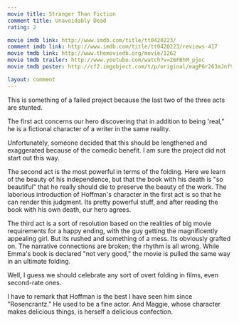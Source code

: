 ```yaml
---
movie title: Stranger Than Fiction
comment title: Unavoidably Dead
rating: 2

movie imdb link: http://www.imdb.com/title/tt0420223/
comment imdb link: http://www.imdb.com/title/tt0420223/reviews-417
movie tmdb link: http://www.themoviedb.org/movie/1262
movie tmdb trailer: http://www.youtube.com/watch?v=26FBhM_pjoc
movie tmdb poster: http://cf2.imgobject.com/t/p/original/eagP6r263mJnf9aFvQW5v3YLk8G.jpg

layout: comment
---
```


This is something of a failed project because the last two of the three acts are stunted.

The first act concerns our hero discovering that in addition to being 'real," he is a fictional character of a writer in the same reality.

Unfortunately, someone decided that this should be lengthened and exaggerated because of the comedic benefit. I am sure the project did not start out this way.

The second act is the most powerful in terms of the folding. Here we learn of the beauty of his independence, but that the book with his death is "so beautiful" that he really should die to preserve the beauty of the work. The laborious introduction of Hoffman's character in the first act is so that he can render this judgment. Its pretty powerful stuff, and after reading the book with his own death, our hero agrees.

The third act is a sort of resolution based on the realities of big movie requirements for a happy ending, with the guy getting the magnificently appealing girl. But its rushed and something of a mess. Its obviously grafted on. The narrative connections are broken; the rhythm is all wrong. While Emma's book is declared "not very good," the movie is pulled the same way in an ultimate folding.

Well, I guess we should celebrate any sort of overt folding in films, even second-rate ones. 

I have to remark that Hoffman is the best I have seen him since "Rosencrantz." He used to be a fine actor. And Maggie, whose character makes delicious things, is herself a delicious confection.